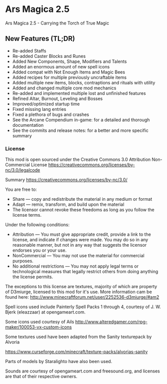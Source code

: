 Ars Magica 2.5
==========

Ars Magica 2.5 - Carrying the Torch of True Magic

## New Features (TL;DR)

- Re-added Staffs
- Re-added Caster Blocks and Runes
- Added New Components, Shape, Modifiers and Talents
- Added an enormous amount of new spell icons
- Added compat with Not Enough Items and Magic Bees
- Added recipes for multiple previously uncraftable items
- Added multiple new items, blocks, contraptions and rituals with utility
- Added and changed multiple core mod mechanics
- Re-added and implemented multiple lost and unfinished features
- Refined Altar, Burnout, Leveling and Bosses
- Improved/optimized startup time
- Fixed missing lang entries
- Fixed a plethora of bugs and crashes
- See the Arcane Compendium in-game: for a detailed and thorough documentation
- See the commits and release notes: for a better and more specific summary

### License
This mod is open sourced under the Creative Commons 3.0 Attribution Non-Commercial License
https://creativecommons.org/licenses/by-nc/3.0/legalcode

Summary
https://creativecommons.org/licenses/by-nc/3.0/

You are free to:
* Share — copy and redistribute the material in any medium or format
* Adapt — remix, transform, and build upon the material
* The licensor cannot revoke these freedoms as long as you follow the license terms.

Under the following conditions:
* Attribution — You must give appropriate credit, provide a link to the license, and indicate if changes were made. You may do so in any reasonable manner, but not in any way that suggests the licensor endorses you or your use.
* NonCommercial — You may not use the material for commercial purposes.
* No additional restrictions — You may not apply legal terms or technological measures that legally restrict others from doing anything the license permits.

The exceptions to this license are textures, majority of which are property of D3miurge, licensed to this mod for it's use.
More information cam be found here: http://www.minecraftforum.net/user/2252536-d3miurge/#am2

Spell icons used include Painterly Spell Packs 1 through 4, courtesy of J. W. Bjerk (eleazzaar) at opengameart.com.

Some icons used courtesy of Ails http://www.alteredgamer.com/rpg-maker/100053-vx-custom-icons

Some textures used have been adapted from the Sanity texturepack by Alvoria

https://www.curseforge.com/minecraft/texture-packs/alvorias-sanity

Parts of models by Staralighto have also been used.

Sounds are courtesy of opengameart.com and freesound.org, and licenses are that of their respective owners.
